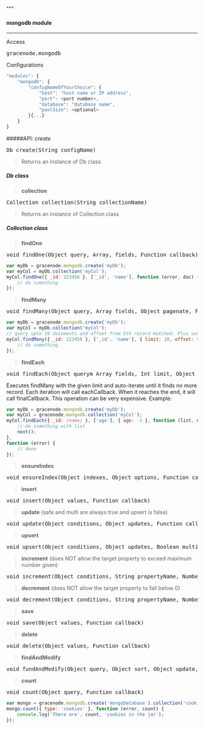 """
#### <span id="mongodb-module">mongodb module</span>
***

Access
<pre>
gracenode.mongodb
</pre>

Configurations
```javascript
"modules": {
	"mongodb": {
		"configNameOfYourChoice": {
			"host": "host name or IP address",
			"port": <port number>,
			"database": "database name",
			"poolSize": <optional>
		}{...}
	}
}
```

#####API: *create*
<pre>
Db create(String configName)
</pre>
> Returns an instance of Db class

##### Db class

> **collection**
<pre>
Collection collection(String collectionName)
</pre>
> Returns an instance of Collection class

##### Collection class

> **findOne**
<pre>
void findOne(Object query, Array, fields, Function callback)
</pre>
```javascript
var myDb = gracenode.mongodb.create('myDb');
var myCol = myDb.collection('myCol');
myCol.findOne({ _id: 123456 }, ['_id', 'name'], function (error, doc) {
	// do something
});
```

> **findMany**
<pre>
void findMany(Object query, Array fields, Object pagenate, Function callback)
</pre>
```javascript
var myDb = gracenode.mongodb.create('myDb');
var myCol = myDb.collection('myCol');
// query upto 10 documents and offset from 5th record matched. Plus sort the records by 'age'
myCol.findMany({ _id: 123456 }, ['_id', 'name'], { limit: 10, offset: 5, sort: 'age' }, function (error, doc) {
	// do something
});
```

> **findEach**
<pre>
void findEach(Object querym Array fields, Int limit, Object [sort*], Function eachCallback, Function finalCallback)
</pre>
Executes findMany with the given limit and auto-iterate until it finds no more record. Each iteration will call eachCallback.
When it reaches the end, it will call finalCallback.
This operation can be very expensive.
Example:
```javascript
var myDb = gracenode.mongodb.create('myDb');
var myCol = gracenode.mongodb.collection('myCol');
myCol.findEach({ _id: /name/ }, ['age'], { age: -1 }, function (list, next) {
	// do something with list
	next();
},
function (error) {
	// done
});
```

> **ensureIndex**
<pre>
void ensureIndex(Object indexes, Object options, Function callback)
</pre>

> **insert**
<pre>
void insert(Object values, Function callback)
</pre>

> **update**
(safe and multi are always true and upsert is false)
<pre>
void update(Object conditions, Object updates, Function callback)
</pre>

> **upsert**
<pre>
void upsert(Object conditions, Object updates, Boolean multi, Function callback)
</pre>

> **increment**
(does NOT allow the target property to exceed maximum number given)
<pre>
void increment(Object conditions, String propertyName, Number incrementBy, Number maximumNumberAllowed, Function callback)
</pre>

> **decrement**
(does NOT allow the target property to fall below 0)
<pre>
void decrement(Object conditions, String propertyName, Number decrementBy, Function callback)
</pre>

> **save**
<pre>
void save(Object values, Function callback)
</pre>

> **delete**
<pre>
void delete(Object values, Function callback)
</pre>

> **findAndModify**
<pre>
void fundAndModify(Object query, Object sort, Object update, Object options, Function callback)
</pre>

> **count**
<pre>
void count(Object query, Function callback)
</pre>
```javascript
var mongo = gracenode.mongodb.create('mongoDatabase').collection('cookieJar');
mongo.count({ type: 'cookies' }, function (error, count) {
	console.log('There are', count, 'cookies in the jar');
});
```
